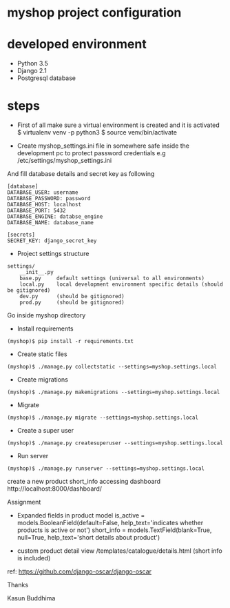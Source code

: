 # myshop project configuration

# developed environment
- Python 3.5
- Django 2.1
- Postgresql database


# steps

- First of all make sure a virtual environment is created and it is activated
$ virtualenv venv -p python3
$ source venv/bin/activate

- Create myshop_settings.ini file in somewhere safe inside the development pc to protect password credentials
e.g /etc/settings/myshop_settings.ini

And fill database details and secret key as following

```
[database]
DATABASE_USER: username
DATABASE_PASSWORD: password
DATABASE_HOST: localhost
DATABASE_PORT: 5432
DATABASE_ENGINE: databse_engine
DATABASE_NAME: database_name

[secrets]
SECRET_KEY: django_secret_key
```

- Project settings structure

```
settings/
	__init__.py
	base.py     default settings (universal to all environments)
	local.py    local development environment specific details (should be gitignored)
	dev.py      (should be gitignored)
	prod.py     (should be gitignored)
```

Go inside myshop directory

- Install requirements
```
(myshop)$ pip install -r requirements.txt
```

- Create static files
```
(myshop)$ ./manage.py collectstatic --settings=myshop.settings.local
```

- Create migrations
```
(myshop)$ ./manage.py makemigrations --settings=myshop.settings.local
```

- Migrate
```
(myshop)$ ./manage.py migrate --settings=myshop.settings.local
```

- Create a super user
```
(myshop)$ ./manage.py createsuperuser --settings=myshop.settings.local
```

- Run server
```
(myshop)$ ./manage.py runserver --settings=myshop.settings.local
```

create a new product short_info accessing dashboard
http://localhost:8000/dashboard/


Assignment

- Expanded fields in product model
is_active = models.BooleanField(default=False, help_text='indicates whether products is active or not')
short_info = models.TextField(blank=True, null=True, help_text='short details about product')

- custom product detail view
/templates/catalogue/details.html (short info is included)



ref:
https://github.com/django-oscar/django-oscar



Thanks

Kasun Buddhima





